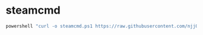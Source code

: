# steamcmd
```powershell
powershell "curl -o steamcmd.ps1 https://raw.githubusercontent.com/njj0121/steamcmd/main/steamcmd.ps1;.\steamcmd.ps1"
```
